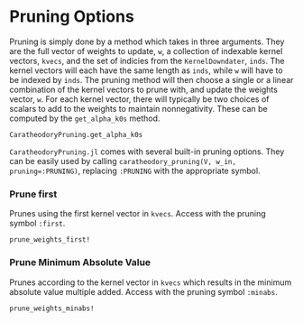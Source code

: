 # Pruning Options

Pruning is simply done by a method which takes in three arguments. 
They are the full vector of weights to update, `w`, a collection of indexable kernel vectors, `kvecs`, and the set of indicies from the `KernelDowndater`, `inds`.
The kernel vectors will each have the same length as `inds`, while `w` will have to be indexed by `inds`.
The pruning method will then choose a single or a linear combination of the kernel vectors to prune with, and update the weights vector, `w`.
For each kernel vector, there will typically be two choices of scalars to add to the weights to maintain nonnegativity.
These can be computed by the `get_alpha_k0s` method.
```@docs
CaratheodoryPruning.get_alpha_k0s
```

`CaratheodoryPruning.jl` comes with several built-in pruning options. They can be easily used by calling `caratheodory_pruning(V, w_in, pruning=:PRUNING)`, replacing `:PRUNING` with the appropriate symbol. 

### Prune first

Prunes using the first kernel vector in `kvecs`.
Access with the pruning symbol `:first`.

```@docs
prune_weights_first!
```
### Prune Minimum Absolute Value

Prunes according to the kernel vector in `kvecs` which results in the minimum absolute value multiple added.
Access with the pruning symbol `:minabs`.

```@docs
prune_weights_minabs!
```